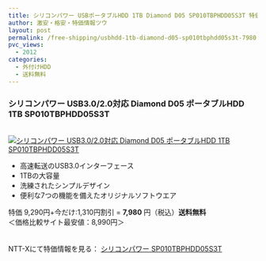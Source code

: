 ```yaml
---
title: シリコンパワー USBポータブルHDD 1TB Diamond D05 SP010TBPHDD05S3T 特価7980円！送料無料！
author: 激安・格安・特価情報ツウ
layout: post
permalink: /free-shipping/usbhdd-1tb-diamond-d05-sp010tbphdd05s3t-7980.html
pvc_views:
  - 2012
categories:
  - 外付けHDD
  - 送料無料
---
```

### シリコンパワー USB3.0/2.0対応 Diamond D05 ポータブルHDD 1TB SP010TBPHDD05S3T

<div class="img-bg2 img_L">
  <a href="http://px.a8.net/svt/ejp?a8mat=ZYP6S+8IMA3E+S1Q+BWGDT&#038;a8ejpredirect=http://nttxstore.jp/_II_SL13724494" target="_blank" title="シリコンパワー USB3.0/2.0対応 Diamond D05 ポータブルHDD 1TB SP010TBPHDD05S3T" ><br /> <img border="0" alt="シリコンパワー USB3.0/2.0対応 Diamond D05 ポータブルHDD 1TB SP010TBPHDD05S3T" src="http://i1.wp.com/image.nttxstore.jp/l2_images/S/SL/SL13724494.jpg?w=120" data-recalc-dims="1" /></a>
</div>

<!--more-->

  * 高速転送のUSB3.0インターフェース
  * 1TBの大容量
  * 洗練されたシンプルデザイン
  * 便利な7つの機能を備えたオリジナルソフトウエア

特価 9,290円+今だけ:1,310円割引 = <span class="tokka-price"><strong>7,980</strong></span> 円（税込）**送料無料**  
＜価格比較サイト最安値：8,990円＞

　  
NTT-Xにて特価情報を見る： <span class="fs150p"><a href="http://px.a8.net/svt/ejp?a8mat=ZYP6S+8IMA3E+S1Q+BWGDT&#038;a8ejpredirect=http://nttxstore.jp/_II_SL13724494" target="_blank">シリコンパワー SP010TBPHDD05S3T</a></span>